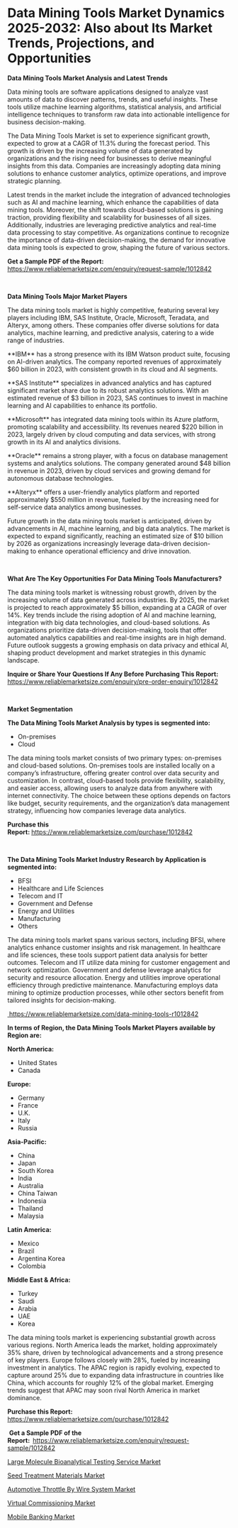 <p><h1>Data Mining Tools Market Dynamics 2025-2032: Also about Its Market Trends, Projections, and Opportunities</h1></p><p><strong>Data Mining Tools Market Analysis and Latest Trends</strong></p>
<p><p>Data mining tools are software applications designed to analyze vast amounts of data to discover patterns, trends, and useful insights. These tools utilize machine learning algorithms, statistical analysis, and artificial intelligence techniques to transform raw data into actionable intelligence for business decision-making.</p><p>The Data Mining Tools Market is set to experience significant growth, expected to grow at a CAGR of 11.3% during the forecast period. This growth is driven by the increasing volume of data generated by organizations and the rising need for businesses to derive meaningful insights from this data. Companies are increasingly adopting data mining solutions to enhance customer analytics, optimize operations, and improve strategic planning.</p><p>Latest trends in the market include the integration of advanced technologies such as AI and machine learning, which enhance the capabilities of data mining tools. Moreover, the shift towards cloud-based solutions is gaining traction, providing flexibility and scalability for businesses of all sizes. Additionally, industries are leveraging predictive analytics and real-time data processing to stay competitive. As organizations continue to recognize the importance of data-driven decision-making, the demand for innovative data mining tools is expected to grow, shaping the future of various sectors.</p></p>
<p><strong>Get a Sample PDF of the Report:&nbsp;</strong> <a href="https://www.reliablemarketsize.com/enquiry/request-sample/1012842?utm_campaign=1895&utm_medium=2&utm_source=Github&utm_content=ia&utm_term=06032025&utm_id=data-mining-tools">https://www.reliablemarketsize.com/enquiry/request-sample/1012842</a></p>
<p>&nbsp;</p>
<p><strong>Data Mining Tools Major Market Players</strong></p>
<p><p>The data mining tools market is highly competitive, featuring several key players including IBM, SAS Institute, Oracle, Microsoft, Teradata, and Alteryx, among others. These companies offer diverse solutions for data analytics, machine learning, and predictive analysis, catering to a wide range of industries.</p><p>**IBM** has a strong presence with its IBM Watson product suite, focusing on AI-driven analytics. The company reported revenues of approximately $60 billion in 2023, with consistent growth in its cloud and AI segments.</p><p>**SAS Institute** specializes in advanced analytics and has captured significant market share due to its robust analytics solutions. With an estimated revenue of $3 billion in 2023, SAS continues to invest in machine learning and AI capabilities to enhance its portfolio.</p><p>**Microsoft** has integrated data mining tools within its Azure platform, promoting scalability and accessibility. Its revenues neared $220 billion in 2023, largely driven by cloud computing and data services, with strong growth in its AI and analytics divisions.</p><p>**Oracle** remains a strong player, with a focus on database management systems and analytics solutions. The company generated around $48 billion in revenue in 2023, driven by cloud services and growing demand for autonomous database technologies.</p><p>**Alteryx** offers a user-friendly analytics platform and reported approximately $550 million in revenue, fueled by the increasing need for self-service data analytics among businesses.</p><p>Future growth in the data mining tools market is anticipated, driven by advancements in AI, machine learning, and big data analytics. The market is expected to expand significantly, reaching an estimated size of $10 billion by 2026 as organizations increasingly leverage data-driven decision-making to enhance operational efficiency and drive innovation.</p></p>
<p>&nbsp;</p>
<p><strong>What Are The Key Opportunities For Data Mining Tools Manufacturers?</strong></p>
<p><p>The data mining tools market is witnessing robust growth, driven by the increasing volume of data generated across industries. By 2025, the market is projected to reach approximately $5 billion, expanding at a CAGR of over 14%. Key trends include the rising adoption of AI and machine learning, integration with big data technologies, and cloud-based solutions. As organizations prioritize data-driven decision-making, tools that offer automated analytics capabilities and real-time insights are in high demand. Future outlook suggests a growing emphasis on data privacy and ethical AI, shaping product development and market strategies in this dynamic landscape.</p></p>
<p><strong>Inquire or Share Your Questions If Any Before Purchasing This Report:</strong> <a href="https://www.reliablemarketsize.com/enquiry/pre-order-enquiry/1012842?utm_campaign=1895&utm_medium=2&utm_source=Github&utm_content=ia&utm_term=06032025&utm_id=data-mining-tools">https://www.reliablemarketsize.com/enquiry/pre-order-enquiry/1012842</a></p>
<p>&nbsp;</p>
<p><strong>Market Segmentation</strong></p>
<p><strong>The Data Mining Tools Market Analysis by types is segmented into:</strong></p>
<p><ul><li>On-premises</li><li>Cloud</li></ul></p>
<p><p>The data mining tools market consists of two primary types: on-premises and cloud-based solutions. On-premises tools are installed locally on a company’s infrastructure, offering greater control over data security and customization. In contrast, cloud-based tools provide flexibility, scalability, and easier access, allowing users to analyze data from anywhere with internet connectivity. The choice between these options depends on factors like budget, security requirements, and the organization’s data management strategy, influencing how companies leverage data analytics.</p></p>
<p><strong>Purchase this Report:&nbsp;</strong><a href="https://www.reliablemarketsize.com/purchase/1012842?utm_campaign=1895&utm_medium=2&utm_source=Github&utm_content=ia&utm_term=06032025&utm_id=data-mining-tools">https://www.reliablemarketsize.com/purchase/1012842</a></p>
<p>&nbsp;</p>
<p><strong>The Data Mining Tools Market Industry Research by Application is segmented into:</strong></p>
<p><ul><li>BFSI</li><li>Healthcare and Life Sciences</li><li>Telecom and IT</li><li>Government and Defense</li><li>Energy and Utilities</li><li>Manufacturing</li><li>Others</li></ul></p>
<p><p>The data mining tools market spans various sectors, including BFSI, where analytics enhance customer insights and risk management. In healthcare and life sciences, these tools support patient data analysis for better outcomes. Telecom and IT utilize data mining for customer engagement and network optimization. Government and defense leverage analytics for security and resource allocation. Energy and utilities improve operational efficiency through predictive maintenance. Manufacturing employs data mining to optimize production processes, while other sectors benefit from tailored insights for decision-making.</p></p>
<p><a href="https://www.reliablemarketsize.com/data-mining-tools-r1012842?utm_campaign=1895&utm_medium=2&utm_source=Github&utm_content=ia&utm_term=06032025&utm_id=data-mining-tools">&nbsp;https://www.reliablemarketsize.com/data-mining-tools-r1012842</a></p>
<p><strong>In terms of Region, the Data Mining Tools Market Players available by Region are:</strong></p>
<p>
    <p> <strong> North America: </strong>
        <ul>
            <li>United States</li>
            <li>Canada</li>
        </ul>
        </p> 
    <p> <strong> Europe: </strong>
        <ul>
            <li>Germany</li>
            <li>France</li>
            <li>U.K.</li>
            <li>Italy</li>
            <li>Russia</li>
        </ul>
        </p> 
    <p> <strong> Asia-Pacific: </strong>
        <ul>
            <li>China</li>
            <li>Japan</li>
            <li>South Korea</li>
            <li>India</li>
            <li>Australia</li>
            <li>China Taiwan</li>
            <li>Indonesia</li>
            <li>Thailand</li>
            <li>Malaysia</li>
        </ul>
        </p> 
    <p> <strong> Latin America: </strong>
        <ul>
            <li>Mexico</li>
            <li>Brazil</li>
            <li>Argentina Korea</li>
            <li>Colombia</li>
        </ul>
        </p> 
    <p> <strong> Middle East & Africa: </strong>
        <ul>
            <li>Turkey</li>
            <li>Saudi</li>
            <li>Arabia</li>
            <li>UAE</li>
            <li>Korea</li>
        </ul>
    </p>
    </p>
<p><p>The data mining tools market is experiencing substantial growth across various regions. North America leads the market, holding approximately 35% share, driven by technological advancements and a strong presence of key players. Europe follows closely with 28%, fueled by increasing investment in analytics. The APAC region is rapidly evolving, expected to capture around 25% due to expanding data infrastructure in countries like China, which accounts for roughly 12% of the global market. Emerging trends suggest that APAC may soon rival North America in market dominance.</p></p>
<p><strong>Purchase this Report: </strong><a href="https://www.reliablemarketsize.com/purchase/1012842?utm_campaign=1895&utm_medium=2&utm_source=Github&utm_content=ia&utm_term=06032025&utm_id=data-mining-tools">https://www.reliablemarketsize.com/purchase/1012842</a></p>
<p>&nbsp;<strong>Get a Sample PDF of the Report:&nbsp;&nbsp;</strong><a href="https://www.reliablemarketsize.com/enquiry/request-sample/1012842?utm_campaign=1895&utm_medium=2&utm_source=Github&utm_content=ia&utm_term=06032025&utm_id=data-mining-tools">https://www.reliablemarketsize.com/enquiry/request-sample/1012842</a></p>
<p><strong></strong></p>
<p><p><a href="https://github.com/buluckcapps2/Market-Research-Report-List-1/blob/main/large-molecule-bioanalytical-testing-service-market.md?utm_campaign=1895&utm_medium=2&utm_source=Github&utm_content=ia&utm_term=06032025&utm_id=data-mining-tools">Large Molecule Bioanalytical Testing Service Market</a></p><p><a href="https://github.com/donnypolan/Market-Research-Report-List-1/blob/main/seed-treatment-materials-market.md?utm_campaign=1895&utm_medium=2&utm_source=Github&utm_content=ia&utm_term=06032025&utm_id=data-mining-tools">Seed Treatment Materials Market</a></p><p><a href="https://github.com/zemonarutaep/Market-Research-Report-List-1/blob/main/automotive-throttle-by-wire-system-market.md?utm_campaign=1895&utm_medium=2&utm_source=Github&utm_content=ia&utm_term=06032025&utm_id=data-mining-tools">Automotive Throttle By Wire System Market</a></p><p><a href="https://github.com/ujanoandryvw/Market-Research-Report-List-1/blob/main/virtual-commissioning-market.md?utm_campaign=1895&utm_medium=2&utm_source=Github&utm_content=ia&utm_term=06032025&utm_id=data-mining-tools">Virtual Commissioning Market</a></p><p><a href="https://github.com/BryceTownsendr/Market-Research-Report-List-7/blob/main/mobile-banking-market.md?utm_campaign=1895&utm_medium=2&utm_source=Github&utm_content=ia&utm_term=06032025&utm_id=data-mining-tools">Mobile Banking Market</a></p></p>